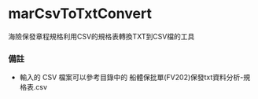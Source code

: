 # marCsvToTxtConvert
海險保發章程規格利用CSV的規格表轉換TXT到CSV檔的工具

### 備註
- 輸入的 CSV 檔案可以參考目錄中的 船體保批單(FV202)保發txt資料分析-規格表.csv
